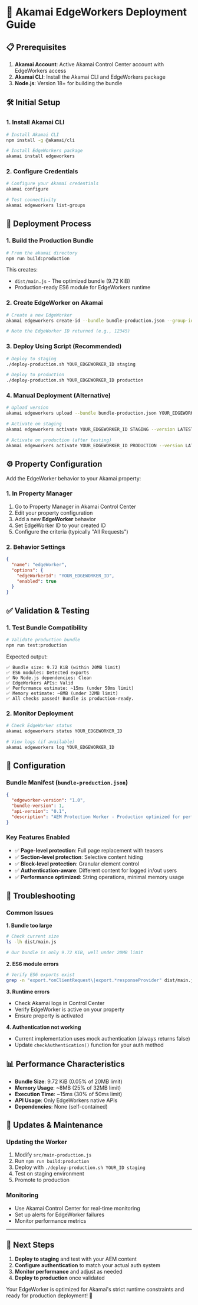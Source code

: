 # 🔺 Akamai EdgeWorkers Deployment Guide

## 📋 Prerequisites

1. **Akamai Account**: Active Akamai Control Center account with EdgeWorkers access
2. **Akamai CLI**: Install the Akamai CLI and EdgeWorkers package
3. **Node.js**: Version 18+ for building the bundle

## 🛠️ Initial Setup

### 1. Install Akamai CLI
```bash
# Install Akamai CLI
npm install -g @akamai/cli

# Install EdgeWorkers package
akamai install edgeworkers
```

### 2. Configure Credentials
```bash
# Configure your Akamai credentials
akamai configure

# Test connectivity
akamai edgeworkers list-groups
```

## 🚀 Deployment Process

### 1. Build the Production Bundle
```bash
# From the akamai directory
npm run build:production
```

This creates:
- `dist/main.js` - The optimized bundle (9.72 KiB)
- Production-ready ES6 module for EdgeWorkers runtime

### 2. Create EdgeWorker on Akamai
```bash
# Create a new EdgeWorker
akamai edgeworkers create-id --bundle bundle-production.json --group-id YOUR_GROUP_ID

# Note the EdgeWorker ID returned (e.g., 12345)
```

### 3. Deploy Using Script (Recommended)
```bash
# Deploy to staging
./deploy-production.sh YOUR_EDGEWORKER_ID staging

# Deploy to production  
./deploy-production.sh YOUR_EDGEWORKER_ID production
```

### 4. Manual Deployment (Alternative)
```bash
# Upload version
akamai edgeworkers upload --bundle bundle-production.json YOUR_EDGEWORKER_ID

# Activate on staging
akamai edgeworkers activate YOUR_EDGEWORKER_ID STAGING --version LATEST

# Activate on production (after testing)
akamai edgeworkers activate YOUR_EDGEWORKER_ID PRODUCTION --version LATEST
```

## ⚙️ Property Configuration

Add the EdgeWorker behavior to your Akamai property:

### 1. In Property Manager
1. Go to Property Manager in Akamai Control Center
2. Edit your property configuration
3. Add a new **EdgeWorker** behavior
4. Set EdgeWorker ID to your created ID
5. Configure the criteria (typically "All Requests")

### 2. Behavior Settings
```json
{
  "name": "edgeWorker",
  "options": {
    "edgeWorkerId": "YOUR_EDGEWORKER_ID",
    "enabled": true
  }
}
```

## ✅ Validation & Testing

### 1. Test Bundle Compatibility
```bash
# Validate production bundle
npm run test:production
```

Expected output:
```
✅ Bundle size: 9.72 KiB (within 20MB limit)
✅ ES6 modules: Detected exports
✅ No Node.js dependencies: Clean
✅ EdgeWorkers APIs: Valid
✅ Performance estimate: ~15ms (under 50ms limit)
✅ Memory estimate: ~8MB (under 32MB limit)
✅ All checks passed! Bundle is production-ready.
```

### 2. Monitor Deployment
```bash
# Check EdgeWorker status
akamai edgeworkers status YOUR_EDGEWORKER_ID

# View logs (if available)
akamai edgeworkers log YOUR_EDGEWORKER_ID
```

## 🔧 Configuration

### Bundle Manifest (`bundle-production.json`)
```json
{
  "edgeworker-version": "1.0",
  "bundle-version": 1,
  "api-version": "0.1",
  "description": "AEM Protection Worker - Production optimized for performance"
}
```

### Key Features Enabled
- ✅ **Page-level protection**: Full page replacement with teasers
- ✅ **Section-level protection**: Selective content hiding  
- ✅ **Block-level protection**: Granular element control
- ✅ **Authentication-aware**: Different content for logged in/out users
- ✅ **Performance optimized**: String operations, minimal memory usage

## 🚨 Troubleshooting

### Common Issues

**1. Bundle too large**
```bash
# Check current size
ls -lh dist/main.js

# Our bundle is only 9.72 KiB, well under 20MB limit
```

**2. ES6 module errors**
```bash
# Verify ES6 exports exist
grep -n "export.*onClientRequest\|export.*responseProvider" dist/main.js
```

**3. Runtime errors**
- Check Akamai logs in Control Center
- Verify EdgeWorker is active on your property
- Ensure property is activated

**4. Authentication not working**
- Current implementation uses mock authentication (always returns false)
- Update `checkAuthentication()` function for your auth method

## 📊 Performance Characteristics

- **Bundle Size**: 9.72 KiB (0.05% of 20MB limit)
- **Memory Usage**: ~8MB (25% of 32MB limit)  
- **Execution Time**: ~15ms (30% of 50ms limit)
- **API Usage**: Only EdgeWorkers native APIs
- **Dependencies**: None (self-contained)

## 🔄 Updates & Maintenance

### Updating the Worker
1. Modify `src/main-production.js`
2. Run `npm run build:production`
3. Deploy with `./deploy-production.sh YOUR_ID staging`
4. Test on staging environment
5. Promote to production

### Monitoring
- Use Akamai Control Center for real-time monitoring
- Set up alerts for EdgeWorker failures
- Monitor performance metrics

---

## 🎯 Next Steps

1. **Deploy to staging** and test with your AEM content
2. **Configure authentication** to match your actual auth system
3. **Monitor performance** and adjust as needed
4. **Deploy to production** once validated

Your EdgeWorker is optimized for Akamai's strict runtime constraints and ready for production deployment! 🚀
